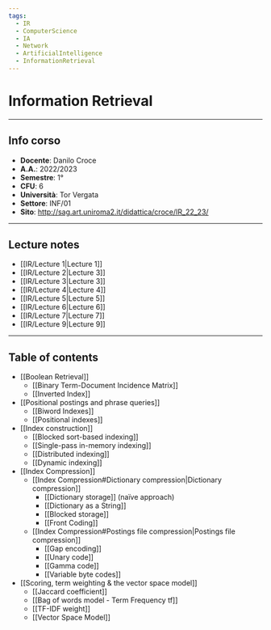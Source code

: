 ```yaml
---
tags:
  - IR
  - ComputerScience
  - IA
  - Network
  - ArtificialIntelligence
  - InformationRetrieval
---
```

# Information Retrieval 
--------------------------
## Info corso
- **Docente**: Danilo Croce
- **A.A.**: 2022/2023
- **Semestre**: 1°
- **CFU**: 6
- **Università**: Tor Vergata
- **Settore**: INF/01
- **Sito**: http://sag.art.uniroma2.it/didattica/croce/IR_22_23/

---------------------
## Lecture notes
- [[IR/Lecture 1|Lecture 1]]
- [[IR/Lecture 2|Lecture 3]]
- [[IR/Lecture 3|Lecture 3]]
- [[IR/Lecture 4|Lecture 4]]
- [[IR/Lecture 5|Lecture 5]]
- [[IR/Lecture 6|Lecture 6]]
- [[IR/Lecture 7|Lecture 7]]
- [[IR/Lecture 9|Lecture 9]]

---------
## Table of contents
- [[Boolean Retrieval]] 
	- [[Binary Term-Document Incidence Matrix]]
	- [[Inverted Index]]
- [[Positional postings and phrase queries]]
	- [[Biword Indexes]]
	- [[Positional indexes]]
- [[Index construction]]
	- [[Blocked sort-based indexing]]
	- [[Single-pass in-memory indexing]]
	- [[Distributed indexing]]
	- [[Dynamic indexing]]
- [[Index Compression]]
	- [[Index Compression#Dictionary compression|Dictionary compression]]
		- [[Dictionary storage]] (naïve approach)
		- [[Dictionary as a String]]
		- [[Blocked storage]]
		- [[Front Coding]]
	- [[Index Compression#Postings file compression|Postings file compression]]
		- [[Gap encoding]]
		- [[Unary code]]
		- [[Gamma code]]
		- [[Variable byte codes]]
- [[Scoring, term weighting & the vector space model]]
	- [[Jaccard coefficient]]
	- [[Bag of words model - Term Frequency tf]]
	- [[TF-IDF weight]]
	- [[Vector Space Model]]
